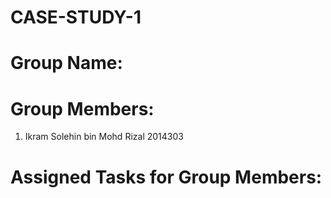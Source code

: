 # CASE-STUDY-1

# Group Name:

# Group Members:
1. Ikram Solehin bin Mohd Rizal 2014303

# Assigned Tasks for Group Members:
